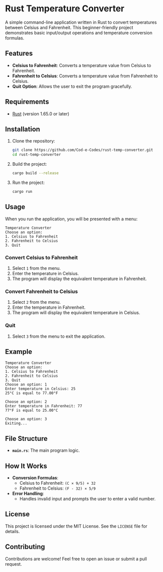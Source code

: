# Rust Temperature Converter

A simple command-line application written in Rust to convert temperatures between Celsius and Fahrenheit. This beginner-friendly project demonstrates basic input/output operations and temperature conversion formulas.

## Features
- **Celsius to Fahrenheit**: Converts a temperature value from Celsius to Fahrenheit.
- **Fahrenheit to Celsius**: Converts a temperature value from Fahrenheit to Celsius.
- **Quit Option**: Allows the user to exit the program gracefully.

## Requirements
- [Rust](https://www.rust-lang.org/) (version 1.65.0 or later)

## Installation
1. Clone the repository:
   ```bash
   git clone https://github.com/Cod-e-Codes/rust-temp-converter.git
   cd rust-temp-converter
   ```
2. Build the project:
   ```bash
   cargo build --release
   ```
3. Run the project:
   ```bash
   cargo run
   ```

## Usage
When you run the application, you will be presented with a menu:

```
Temperature Converter
Choose an option:
1. Celsius to Fahrenheit
2. Fahrenheit to Celsius
3. Quit
```

### Convert Celsius to Fahrenheit
1. Select `1` from the menu.
2. Enter the temperature in Celsius.
3. The program will display the equivalent temperature in Fahrenheit.

### Convert Fahrenheit to Celsius
1. Select `2` from the menu.
2. Enter the temperature in Fahrenheit.
3. The program will display the equivalent temperature in Celsius.

### Quit
1. Select `3` from the menu to exit the application.

## Example
```
Temperature Converter
Choose an option:
1. Celsius to Fahrenheit
2. Fahrenheit to Celsius
3. Quit
Choose an option: 1
Enter temperature in Celsius: 25
25°C is equal to 77.00°F

Choose an option: 2
Enter temperature in Fahrenheit: 77
77°F is equal to 25.00°C

Choose an option: 3
Exiting...
```

## File Structure
- **`main.rs`**: The main program logic.

## How It Works
- **Conversion Formulas**:
  - Celsius to Fahrenheit: `(C × 9/5) + 32`
  - Fahrenheit to Celsius: `(F - 32) × 5/9`
- **Error Handling**:
  - Handles invalid input and prompts the user to enter a valid number.

## License
This project is licensed under the MIT License. See the `LICENSE` file for details.

## Contributing
Contributions are welcome! Feel free to open an issue or submit a pull request.

